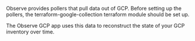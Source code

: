 Observe provides pollers that pull data out of GCP.
Before setting up the pollers, the terraform-google-collection terraform module should be set up.

The Observe GCP app uses this data to reconstruct the state of your GCP inventory over time.
